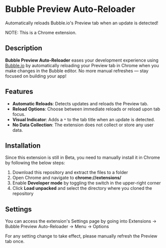 # Bubble Preview Auto-Reloader

Automatically reloads Bubble.io's Preview tab when an update is detected!

NOTE: This is a Chrome extension.

## Description

**Bubble Preview Auto-Reloader** eases your development experience using [Bubble.io](https://bubble.io) by automatically reloading your Preview tab in Chrome when you make changes in the Bubble editor. No more manual refreshes — stay focused on building your app!

## Features

- **Automatic Reloads**: Detects updates and reloads the Preview tab.
- **Reload Options**: Choose between immediate reloads or reload upon tab focus.
- **Visual Indicator**: Adds a `*` to the tab title when an update is detected.
- **No Data Collection**: The extension does not collect or store any user data.

## Installation

Since this extension is still in Beta, you need to manually install it in Chrome by following the below steps:

1. Download this repository and extract the files to a folder
2. Open Chrome and navigate to **chrome://extensions/**
3. Enable **Developer mode** by toggling the switch in the upper-right corner
4. Click **Load unpacked** and select the directory where you cloned the repository

## Settings

You can access the extension's Settings page by going into Extensions -> Bubble Preview Auto-Reloader -> Menu -> Options

For any setting change to take effect, please manually refresh the Preview tab once.